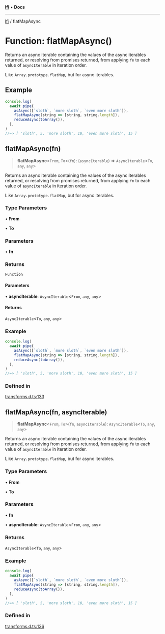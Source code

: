 [**lfi**](../readme.md) • **Docs**

***

[lfi](../globals.md) / flatMapAsync

# Function: flatMapAsync()

Returns an async iterable containing the values of the async iterables
returned, or resolving from promises returned, from applying `fn` to each
value of `asyncIterable` in iteration order.

Like `Array.prototype.flatMap`, but for async iterables.

## Example

```js
console.log(
  await pipe(
    asAsync([`sloth`, `more sloth`, `even more sloth`]),
    flatMapAsync(string => [string, string.length]),
    reduceAsync(toArray()),
  ),
)
//=> [ 'sloth', 5, 'more sloth', 10, 'even more sloth', 15 ]
```

## flatMapAsync(fn)

> **flatMapAsync**\<`From`, `To`\>(`fn`): (`asyncIterable`) => `AsyncIterable`\<`To`, `any`, `any`\>

Returns an async iterable containing the values of the async iterables
returned, or resolving from promises returned, from applying `fn` to each
value of `asyncIterable` in iteration order.

Like `Array.prototype.flatMap`, but for async iterables.

### Type Parameters

• **From**

• **To**

### Parameters

• **fn**

### Returns

`Function`

#### Parameters

• **asyncIterable**: `AsyncIterable`\<`From`, `any`, `any`\>

#### Returns

`AsyncIterable`\<`To`, `any`, `any`\>

### Example

```js
console.log(
  await pipe(
    asAsync([`sloth`, `more sloth`, `even more sloth`]),
    flatMapAsync(string => [string, string.length]),
    reduceAsync(toArray()),
  ),
)
//=> [ 'sloth', 5, 'more sloth', 10, 'even more sloth', 15 ]
```

### Defined in

[transforms.d.ts:133](https://github.com/TomerAberbach/lfi/blob/a3eb3a94b2928b5200a7bcd0a14fdc70f0cb5947/src/operations/transforms.d.ts#L133)

## flatMapAsync(fn, asyncIterable)

> **flatMapAsync**\<`From`, `To`\>(`fn`, `asyncIterable`): `AsyncIterable`\<`To`, `any`, `any`\>

Returns an async iterable containing the values of the async iterables
returned, or resolving from promises returned, from applying `fn` to each
value of `asyncIterable` in iteration order.

Like `Array.prototype.flatMap`, but for async iterables.

### Type Parameters

• **From**

• **To**

### Parameters

• **fn**

• **asyncIterable**: `AsyncIterable`\<`From`, `any`, `any`\>

### Returns

`AsyncIterable`\<`To`, `any`, `any`\>

### Example

```js
console.log(
  await pipe(
    asAsync([`sloth`, `more sloth`, `even more sloth`]),
    flatMapAsync(string => [string, string.length]),
    reduceAsync(toArray()),
  ),
)
//=> [ 'sloth', 5, 'more sloth', 10, 'even more sloth', 15 ]
```

### Defined in

[transforms.d.ts:136](https://github.com/TomerAberbach/lfi/blob/a3eb3a94b2928b5200a7bcd0a14fdc70f0cb5947/src/operations/transforms.d.ts#L136)
